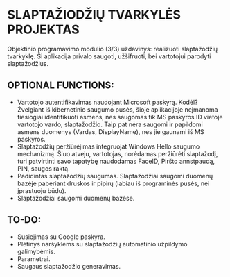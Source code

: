 # SLAPTAŽIODŽIŲ TVARKYLĖS PROJEKTAS
Objektinio programavimo modulio (3/3) uždavinys: realizuoti slaptažodžių tvarkyklę. Ši aplikacija privalo saugoti, užšifruoti, bei vartotojui parodyti slaptažodžius.
## OPTIONAL FUNCTIONS:
- Vartotojo autentifikavimas naudojant Microsoft paskyrą. Kodėl? Žvelgiant iš kibernetinio saugumo pusės, šioje aplikacijoje neįmanoma tiesiogiai identifikuoti asmens, nes saugomas tik MS paskyros ID vietoje vartotojo vardo, slaptažodžio. Taip pat nėra saugomi ir papildomi asmens duomenys (Vardas, DisplayName), nes jie gaunami iš MS paskyros.
- Slaptažodžių peržiūrėjimas integruojat Windows Hello saugumo mechanizmą. Šiuo atveju, vartotojas, norėdamas peržiūrėti slaptažodį, turi patvirtinti savo tapatybę naudodamas FaceID, Piršto annstpaudą, PIN, saugos raktą.
- Padidintas slaptažodžių saugumas. Slaptažodžiai saugomi duomenų bazėje paberiant druskos ir pipirų (labiau iš programinės pusės, nei įprastuoju būdu).
- Slaptažodžiai saugomi duomenų bazėse.
## TO-DO:
- Susiejimas su Google paskyra.
- Plėtinys naršyklėms su slaptažodžių automatinio užpildymo galimybėmis.
- Parametrai.
- Saugaus slaptažodžio generavimas.
